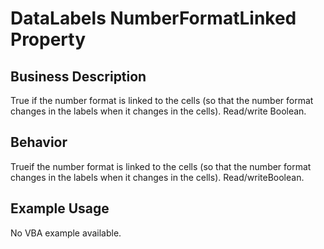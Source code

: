 # DataLabels NumberFormatLinked Property

## Business Description
True if the number format is linked to the cells (so that the number format changes in the labels when it changes in the cells). Read/write Boolean.

## Behavior
Trueif the number format is linked to the cells (so that the number format changes in the labels when it changes in the cells). Read/writeBoolean.

## Example Usage
No VBA example available.